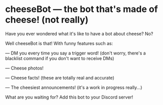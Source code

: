 # cheeseBot — the bot that's made of cheese! (not really)
Have you ever wondered what it's like to have a bot about cheese? No?

Well cheeseBot is that! With funny features such as:

— DM you every time you say a trigger word! (don't worry, there's a blacklist command if you don't want to receive DMs)

— Cheese photos!

— Cheese facts! (these are totally real and accurate)

— The cheesiest announcements! (it's a work in progress really...)


What are you waiting for? Add this bot to your Discord server!
